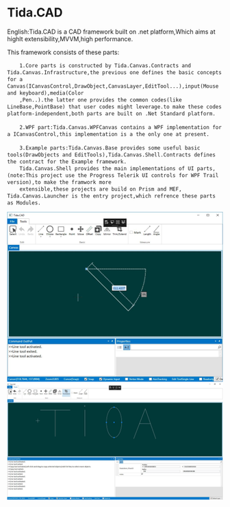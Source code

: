 # Tida.CAD
English:Tida.CAD is a CAD framework built on .net platform,Which aims at highlt extensibility,MVVM,high performance.

This framework consists of these parts:

		1.Core parts is constructed by Tida.Canvas.Contracts and Tida.Canvas.Infrastructure,the previous one defines the basic concepts for a Canvas(ICanvasControl,DrawObject,CanvasLayer,EditTool...),input(Mouse and keyboard),media(Color
		,Pen..).the latter one provides the common codes(like LineBase,PointBase) that user codes might leverage.to make these codes platform-independent,both parts are built on .Net Standard platform.
		
		2.WPF part:Tida.Canvas.WPFCanvas contains a WPF implementation for a ICanvasControl,this implementation is a the only one at present.
		
		3.Example parts:Tida.Canvas.Base provides some useful basic tools(DrawObjects and EditTools),Tida.Canvas.Shell.Contracts defines the contract for the Example framework.
		Tida.Canvas.Shell provides the main implementations of UI parts,(note:This project use the Progress Telerik UI controls for WPF Trail version),to make the framwork more 
		extensible,these projects are build on Prism and MEF, Tida.Canvas.Launcher is the entry project,which refrence these parts as Modules.
![example](Images/Line.JPG)
![example](Images/Tida.JPG)
